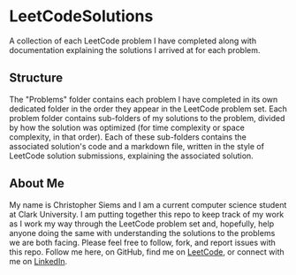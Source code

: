# LeetCodeSolutions

A collection of each LeetCode problem I have completed along with documentation explaining the solutions I arrived at for each problem.

## Structure

The "Problems" folder contains each problem I have completed in its own dedicated folder in the order they appear in the LeetCode problem set. Each problem folder contains sub-folders of my solutions to the problem, divided by how the solution was optimized (for time complexity or space complexity, in that order). Each of these sub-folders contains the associated solution's code and a markdown file, written in the style of LeetCode solution submissions, explaining the associated solution.


## About Me

My name is Christopher Siems and I am a current computer science student at Clark University. I am putting together this repo to keep track of my work as I work my way through the LeetCode problem set and, hopefully, help anyone doing the same with understanding the solutions to the problems we are both facing. Please feel free to follow, fork, and report issues with this repo. Follow me here, on GitHub, find me on [LeetCode](https://leetcode.com/ChristopherKS/), or connect with me on [LinkedIn](https://www.linkedin.com/in/christopher-siems/).